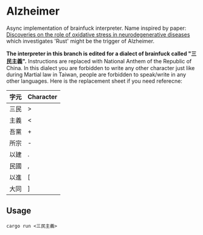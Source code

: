 # Alzheimer

Async implementation of brainfuck interpreter. Name inspired by paper: [Discoveries on the role of oxidative stress in neurodegenerative diseases](https://www.ncbi.nlm.nih.gov/pubmed/22583954) which investigates 'Rust' might be the trigger of Alzheimer.

__The interpreter in this branch is edited for a dialect of brainfuck called "三民主義".__ Instructions are replaced with National Anthem of the Republic of China. In this dialect you are forbidden to write any other character just like during Martial law in Taiwan, people are forbidden to speak/write in any other languages. Here is the replacement sheet if you need referecne:

| 字元 | Character |
| -- | -- |
| 三民 | > |
| 主義 | < |
| 吾黨 | + |
| 所宗 | - |
| 以建 | . |
| 民國 | , |
| 以進 | [ |
| 大同 | ] |

## Usage

```
cargo run <三民主義>
```

